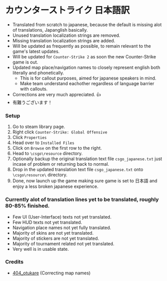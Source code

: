 # カウンターストライク 日本語訳
   - Translated from scratch to japanese, because the default is missing alot of translations, Japanglish basically.
   - Unused translation localization strings are removed.
   - Missing translation localization strings are added.
   - Will be updated as frequently as possible, to remain relevant to the game's latest updates.
   - Will be updated for ``Counter-Strike 2`` as soon the new Counter-Strike game is out.
   - Updated map place/navigation names to closely represent english both literally and phonetically.
      - This is for callout purposes, aimed for japanese speakers in mind.
      - Make team understand eachother regardless of language barrier with callouts.
   - Corrections are very much appreciated. 👍
   - 有難うございます！

### Setup
   1. Go to steam library page.
   2. Right click ``Counter-Strike: Global Offensive``
   3. Click ``Properties``
   4. Head over to ``Installed Files``
   5. Click on ``Browse`` on the first row to the right.
   6. Head to ``\csgo\resource`` directory.
   7. Optionally backup the original translation text file ``csgo_japanese.txt`` just incase of problem or returning back to normal.
   8. Drop in the updated translation text file ``csgo_japanese.txt`` onto ``\csgo\resource\`` directory.
   9. Done, now launch up the game making sure game is set to 日本語 and enjoy a less broken japanese experience.

### Currently alot of translation lines yet to be translated, roughly 80-85% finished.
   - Few UI (User-Interface) texts not yet translated.
   - Few HUD texts not yet translated.
   - Navigation place names not yet fully translated.
   - Majority of skins are not yet translated.
   - Majority of stickers are not yet translated.
   - Majority of tournament related not yet translated.
   - Very well is in usable state.

### Credits
   - [404_otukare](https://twitch.tv/404_otukare) (Correcting map names)
